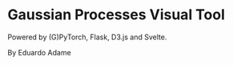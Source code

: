 # Gaussian Processes Visual Tool

Powered by (G)PyTorch, Flask, D3.js and Svelte.

By Eduardo Adame
